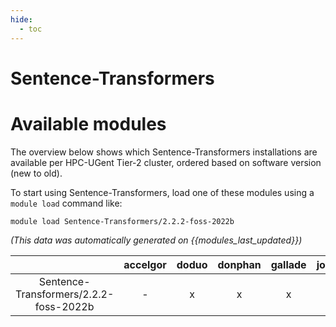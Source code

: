 ```yaml
---
hide:
  - toc
---
```


Sentence-Transformers
=====================

# Available modules


The overview below shows which Sentence-Transformers installations are available per HPC-UGent Tier-2 cluster, ordered based on software version (new to old).

To start using Sentence-Transformers, load one of these modules using a `module load` command like:

```shell
module load Sentence-Transformers/2.2.2-foss-2022b
```

*(This data was automatically generated on {{modules_last_updated}})*  

| |accelgor|doduo|donphan|gallade|joltik|shinx|skitty|
| :---: | :---: | :---: | :---: | :---: | :---: | :---: | :---: |
|Sentence-Transformers/2.2.2-foss-2022b|-|x|x|x|-|-|-|
